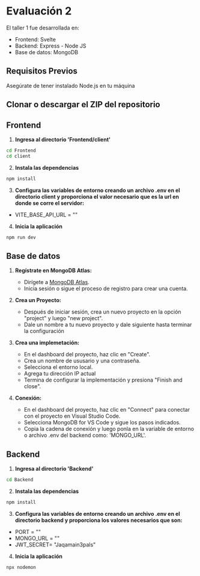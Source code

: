 # Evaluación 2

El taller 1 fue desarrollada en:
- Frontend: Svelte
- Backend: Express - Node JS
- Base de datos: MongoDB

## Requisitos Previos

Asegúrate de tener instalado Node.js en tu máquina

## Clonar o descargar el ZIP del repositorio

## Frontend

1. **Ingresa al directorio 'Frontend/client'**

```bash
cd Frontend
cd client
```

2. **Instala las dependencias**

```bash
npm install
```

3. **Configura las variables de entorno creando un archivo .env en el directorio client y proporciona el valor necesario que es la url en donde se corre el servidor:**
- VITE_BASE_API_URL = ""

4. **Inicia la aplicación**

```bash
npm run dev
```

## Base de datos

1. **Regístrate en MongoDB Atlas:**

   - Dirígete a [MongoDB Atlas](https://www.mongodb.com/cloud/atlas).
   - Inicia sesión o sigue el proceso de registro para crear una cuenta.

2. **Crea un Proyecto:**

   - Después de iniciar sesión, crea un nuevo proyecto en la opción "project" y luego "new project".
   - Dale un nombre a tu nuevo proyecto y dale siguiente hasta terminar la configuración

3. **Crea una implemetación:**

   - En el dashboard del proyecto, haz clic en "Create".
   - Crea un nombre de ususario y una contraseña.
   - Selecciona el entorno local.
   - Agrega tu dirección IP actual
   - Termina de configurar la implementación y presiona "Finish and close".

4. **Conexión:**

   - En el dashboard del proyecto, haz clic en "Connect" para conectar con el proyecto en Visual Studio Code.
   - Selecciona MongoDB for VS Code y sigue los pasos indicados.
   - Copia la cadena de conexión y luego ponla en la variable de entorno o archivo .env del backend como: 'MONGO_URL'.

## Backend

1. **Ingresa al directorio 'Backend'**

```bash
cd Backend
```

2. **Instala las dependencias**

```bash
npm install
```

3. **Configura las variables de entorno creando un archivo .env en el directorio backend y proporciona los valores necesarios que son:**
 
- PORT = ""
- MONGO_URL = ""
- JWT_SECRET= "Jaqamain3pals"

4. **Inicia la aplicación**

```bash
npx nodemon
```
